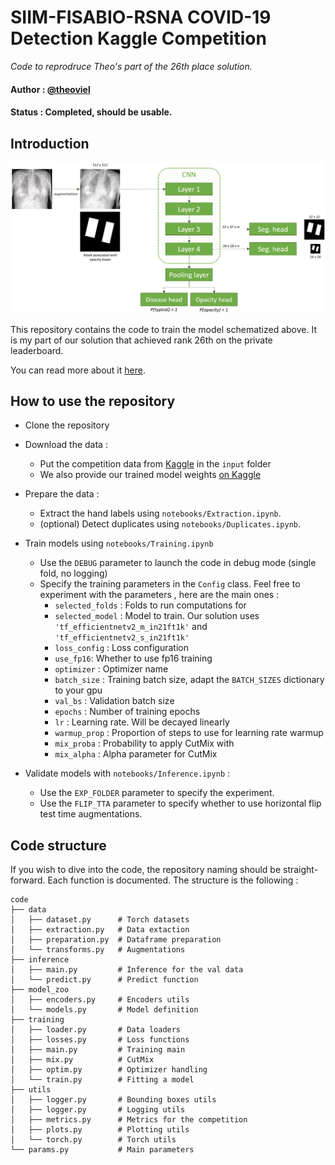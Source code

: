 # SIIM-FISABIO-RSNA COVID-19 Detection Kaggle Competition

*Code to reprodruce Theo's part of the 26th place solution.*

#### Author : [@theoviel](https://github.com/theoviel)

#### Status : Completed, should be usable.


## Introduction

![](model.png)

This repository contains the code to train the model schematized above. It is my part of our solution that achieved rank 26th on the private leaderboard.

You can read more about it [here](https://www.kaggle.com/c/siim-covid19-detection/discussion/263895).


## How to use the repository

- Clone the repository
<!-- - [TODO : Requirements] -->

- Download the data :
  - Put the competition data from [Kaggle](https://www.kaggle.com/c/siim-covid19-detection/data) in the `input` folder
  - We also provide our trained model weights [on Kaggle](https://www.kaggle.com/theoviel/covid-cps/)

- Prepare the data :
  - Extract the hand labels using `notebooks/Extraction.ipynb`.
  - (optional) Detect duplicates using `notebooks/Duplicates.ipynb`.

- Train models using `notebooks/Training.ipynb`
  - Use the `DEBUG` parameter to launch the code in debug mode (single fold, no logging)
  - Specify the training parameters in the `Config` class. Feel free to experiment with the parameters , here are the main ones :
    - `selected_folds` : Folds to run computations for
    - `selected_model` : Model to train. Our solution uses `'tf_efficientnetv2_m_in21ft1k'` and `'tf_efficientnetv2_s_in21ft1k'`
    - `loss_config` : Loss configuration
    - `use_fp16`: Whether to use fp16 training
    - `optimizer` : Optimizer name
    - `batch_size` : Training batch size, adapt the `BATCH_SIZES` dictionary to your gpu
    - `val_bs` : Validation batch size
    - `epochs` : Number of training epochs
    - `lr` : Learning rate. Will be decayed linearly
    - `warmup_prop` : Proportion of steps to use for learning rate warmup
    - `mix_proba` : Probability to apply CutMix with
    - `mix_alpha` : Alpha parameter for CutMix

- Validate models with `notebooks/Inference.ipynb` :
  - Use the `EXP_FOLDER` parameter to specify the experiment.
  - Use the `FLIP_TTA` parameter to specify whether to use horizontal flip test time augmentations.


## Code structure

If you wish to dive into the code, the repository naming should be straight-forward. Each function is documented.
The structure is the following :

```
code
├── data
│   ├── dataset.py      # Torch datasets
│   ├── extraction.py   # Data extaction
│   ├── preparation.py  # Dataframe preparation
│   └── transforms.py   # Augmentations
├── inference 
│   ├── main.py         # Inference for the val data
│   └── predict.py      # Predict function
├── model_zoo 
│   ├── encoders.py     # Encoders utils
│   └── models.py       # Model definition
├── training 
│   ├── loader.py       # Data loaders
│   ├── losses.py       # Loss functions
│   ├── main.py         # Training main
│   ├── mix.py          # CutMix
│   ├── optim.py        # Optimizer handling
│   └── train.py        # Fitting a model
├── utils 
│   ├── logger.py       # Bounding boxes utils
│   ├── logger.py       # Logging utils
│   ├── metrics.py      # Metrics for the competition
│   ├── plots.py        # Plotting utils
│   └── torch.py        # Torch utils
└── params.py           # Main parameters
``` 
